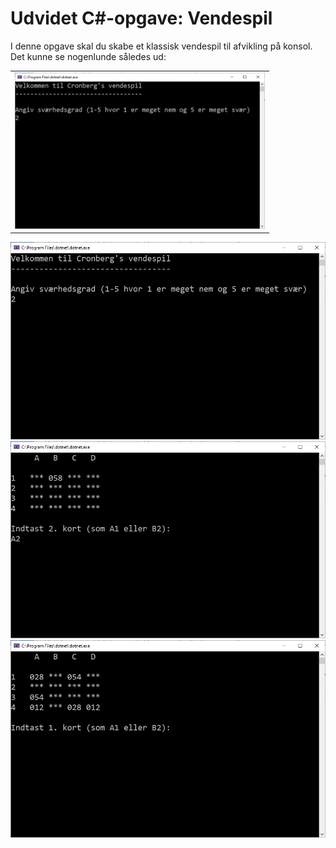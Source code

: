 # Udvidet C#-opgave: Vendespil

I denne opgave skal du skabe et klassisk vendespil til afvikling på konsol. Det kunne se nogenlunde således ud:

<table>
  <tr>
    <td><img src="Billeder/pic1.png" width="400" />
  </tr>
  </table>

![](Billeder/pic1.png)
![](Billeder/pic2.png)
![](Billeder/pic3.png)
